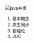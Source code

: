 

![java并发](https://ws2.sinaimg.cn/large/006tNbRwgy1fvlwcd318wj31cl0kvadk.jpg)

1. 基本概念
2. 原生同步
3. 锁理论
4. JUC
